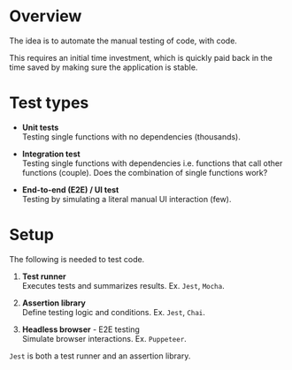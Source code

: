 # Overview

The idea is to automate the manual testing of code, with code.

This requires an initial time investment, which is quickly paid back in the time saved by making sure the application is stable.

# Test types

-   **Unit tests**  
    Testing single functions with no dependencies (thousands).

-   **Integration test**  
    Testing single functions with dependencies i.e. functions that call other functions (couple). Does the combination of single functions work?

-   **End-to-end (E2E) / UI test**  
    Testing by simulating a literal manual UI interaction (few).

# Setup

The following is needed to test code.

1. **Test runner**  
   Executes tests and summarizes results. Ex. `Jest`, `Mocha`.

2. **Assertion library**  
   Define testing logic and conditions. Ex. `Jest`, `Chai`.

3. **Headless browser** - E2E testing  
   Simulate browser interactions. Ex. `Puppeteer`.

`Jest` is both a test runner and an assertion library.
